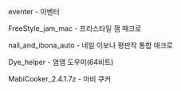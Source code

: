 eventer - 이벤터  

FreeStyle_jam_mac - 프리스타일 잼 매크로  

nail_and_ibona_auto - 네일 이보나 평판작 통합 매크로  

Dye_helper - 염앰 도우미(64비트)  

MabiCooker_2.4.1.7z - 마비 쿠커  
